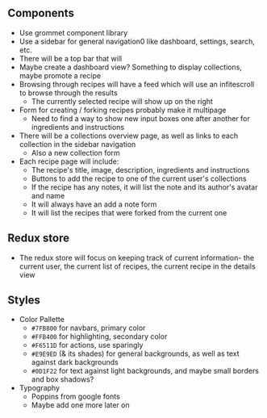 ## Components

- Use grommet component library
- Use a sidebar for general navigation0 like dashboard, settings, search, etc.
- There will be a top bar that will 
- Maybe create a dashboard view? Something to display collections, maybe promote a recipe
- Browsing through recipes will have a feed which will use an infitescroll to browse through the results 
  - The currently selected recipe will show up on the right
- Form for creating / forking recipes probably make it multipage
  - Need to find a way to show new input boxes one after another for ingredients and instructions
- There will be a collections overview page, as well as links to each collection in the sidebar navigation
  - Also a new collection form
- Each recipe page will include:
  - The recipe's title, image, description, ingredients and instructions
  - Buttons to add the recipe to one of the current user's collections
  - If the recipe has any notes, it will list the note and its author's avatar and name
  - It will always have an add a note form
  - It will list the recipes that were forked from the current one

## Redux store

- The redux store will focus on keeping track of current information- the current user, the current list of recipes, the current recipe in the details view

## Styles

- Color Pallette
  - `#7FB800` for navbars, primary color
  - `#FFB400` for highlighting, secondary color
  - `#F6511D` for actions, use sparingly
  - `#E9E9ED` (& its shades) for general backgrounds, as well as text against dark backgrounds
  - `#0D1F22` for text against light backgrounds, and maybe small borders and box shadows?
- Typography
  - Poppins from google fonts
  - Maybe add one more later on